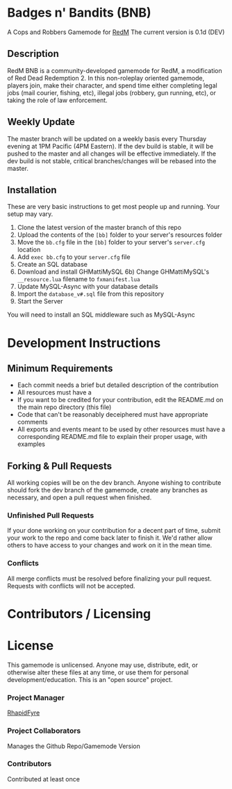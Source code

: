 # Badges n' Bandits (BNB)
A Cops and Robbers Gamemode for [RedM](https://redm.gg/)
The current version is 0.1d (DEV)

## Description
RedM BNB is a community-developed gamemode for RedM, a modification of Red Dead Redemption 2. In this non-roleplay oriented gamemode, players join, make their character, and spend time either completing legal jobs (mail courier, fishing, etc), illegal jobs (robbery, gun running, etc), or taking the role of law enforcement.

## Weekly Update
The master branch will be updated on a weekly basis every Thursday evening at 1PM Pacific (4PM Eastern).
If the dev build is stable, it will be pushed to the master and all changes will be effective immediately.
If the dev build is not stable, critical branches/changes will be rebased into the master.

## Installation
These are very basic instructions to get most people up and running. Your setup may vary.
1) Clone the latest version of the master branch of this repo
2) Upload the contents of the `[bb]` folder to your server's resources folder
3) Move the `bb.cfg` file in the `[bb]` folder to your server's `server.cfg` location
4) Add `exec bb.cfg` to your `server.cfg` file
5) Create an SQL database
6) Download and install GHMattiMySQL
6b) Change GHMattiMySQL's `__resource.lua` filename to `fxmanifest.lua`
7) Update MySQL-Async with your database details
8) Import the `database_v#.sql` file from this repository
9) Start the Server

You will need to install an SQL middleware such as MySQL-Async

# Development Instructions

## Minimum Requirements
- Each commit needs a brief but detailed description of the contribution
- All resources must have a
- If you want to be credited for your contribution, edit the README.md on the main repo directory (this file)
- Code that can't be reasonably deceiphered must have appropriate comments
- All exports and events meant to be used by other resources must have a corresponding README.md file to explain their proper usage, with examples

## Forking & Pull Requests
All working copies will be on the dev branch. Anyone wishing to contribute should fork the dev branch of the gamemode, create any branches as necessary, and open a pull request when finished.

### Unfinished Pull Requests
If your done working on your contribution for a decent part of time, submit your work to the repo and come back later to finish it. We'd rather allow others to have access to your changes and work on it in the mean time.

### Conflicts
All merge conflicts must be resolved before finalizing your pull request.
Requests with conflicts will not be accepted.

# Contributors / Licensing

# License
This gamemode is unlicensed. Anyone may use, distribute, edit, or otherwise alter these files at any time, or use them for personal development/education. This is an "open source" project.

### Project Manager
[RhapidFyre](https://github.com/rhapidfyre)

### Project Collaborators
Manages the Github Repo/Gamemode Version

### Contributors
Contributed at least once
